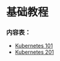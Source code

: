 # 基础教程

### 内容表：


* [Kubernetes 101](http://kubernetes.io/v1.0/docs/user-guide/walkthrough/README.html)
* [Kubernetes 201](http://kubernetes.io/v1.0/docs/user-guide/walkthrough/k8s201.html)
